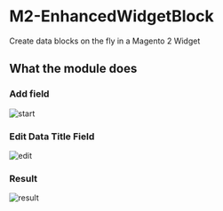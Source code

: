 # M2-EnhancedWidgetBlock
Create data blocks on the fly in a Magento 2 Widget

## What the module does

### Add field

![start](https://s10.gifyu.com/images/start_widget47dc00b8c457e5e1.gif)

### Edit Data Title Field
![edit](https://s10.gifyu.com/images/edit_title_field.gif
)

### Result
![result](https://s10.gifyu.com/images/end_edit.gif)
